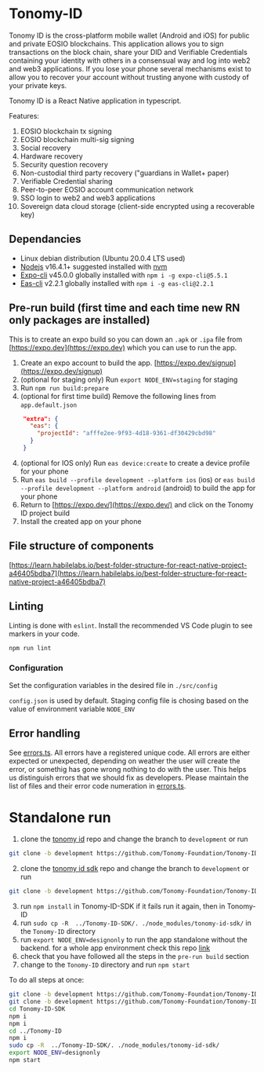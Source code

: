 # Tonomy-ID

Tonomy ID is the cross-platform mobile wallet (Android and iOS) for public and private EOSIO blockchains. This application allows you to sign transactions on the block chain, share your DID and Verifiable Credentials containing your identity with others in a consensual way and log into web2 and web3 applications. If you lose your phone several mechanisms exist to allow you to recover your account without trusting anyone with custody of your private keys.

Tonomy ID is a React Native application in typescript.

Features:

1. EOSIO blockchain tx signing
2. EOSIO blockchain multi-sig signing
3. Social recovery
4. Hardware recovery
5. Security question recovery
6. Non-custodial third party recovery ("guardians in Wallet+ paper)
7. Verifiable Credential sharing
8. Peer-to-peer EOSIO account communication network
9. SSO login to web2 and web3 applications
10. Sovereign data cloud storage (client-side encrypted using a recoverable key)

## Dependancies

- Linux debian distribution (Ubuntu 20.0.4 LTS used)
- [Nodejs](https://nodejs.org) v16.4.1+ suggested installed with [nvm](https://github.com/nvm-sh/nvm)
- [Expo-cli](https://expo.dev)  v45.0.0 globally installed with `npm i -g expo-cli@5.5.1`
- [Eas-cli](https://docs.expo.dev/workflow/expo-cli/) v2.2.1 globally installed with `npm i -g eas-cli@2.2.1`

## Pre-run build (first time and each time new RN only packages are installed)

This is to create an expo build so you can down an `.apk` or `.ipa` file from [https://expo.dev](https://expo.dev) which you can use to run the app.

1. Create an expo account to build the app. [https://expo.dev/signup](https://expo.dev/signup)
2. (optional for staging only) Run `export NODE_ENV=staging` for staging
3. Run `npm run build:prepare`
4. (optional for first time build) Remove the following lines from `app.default.json`

```json
    "extra": {
      "eas": {
        "projectId": "afffe2ee-9f93-4d18-9361-df30429cbd98"
      }
    }
```

4. (optional for IOS only) Run `eas device:create` to create a device profile for your phone
5. Run `eas build --profile development --platform ios` (ios) or `eas build --profile development --platform android` (android) to build the app for your phone
6. Return to [https://expo.dev/](https://expo.dev/) and click on the Tonomy ID project build
7. Install the created app on your phone

## File structure of components

[https://learn.habilelabs.io/best-folder-structure-for-react-native-project-a46405bdba7](https://learn.habilelabs.io/best-folder-structure-for-react-native-project-a46405bdba7)

## Linting

Linting is done with `eslint`. Install the recommended VS Code plugin to see markers in your code.

```bash
npm run lint
```

### Configuration

Set the configuration variables in the desired file in `./src/config`

`config.json` is used by default. Staging config file is chosing based on the value of environment variable `NODE_ENV`

## Error handling

See [errors.ts](./src/utils/errors.ts). All errors have a registered unique code. All errors are either expected or unexpected, depending on weather the user will create the error, or somethig has gone wrong nothing to do with the user. This helps us distinguish errors that we should fix as developers. Please maintain the list of files and their error code numeration in [errors.ts](./src/utils/errors.ts).

# Standalone run

1. clone the [tonomy id](https://github.com/Tonomy-Foundation/Tonomy-ID.git) repo and change the branch to `development` or run

```bash
git clone -b development https://github.com/Tonomy-Foundation/Tonomy-ID.git
```

2. clone the [tonomy id sdk](https://github.com/Tonomy-Foundation/Tonomy-ID-SDK.git) repo and change the branch to `development` or run

```bash
git clone -b development https://github.com/Tonomy-Foundation/Tonomy-ID-SDK.git
```

3. run `npm install` in Tonomy-ID-SDK if it fails run it again, then in Tonomy-ID
4. run `sudo cp -R  ../Tonomy-ID-SDK/. ./node_modules/tonomy-id-sdk/` in the `Tonomy-ID` directory
5. run `export NODE_ENV=designonly` to run the app standalone without the backend. for a whole app environment check this repo [link](https://github.com/Tonomy-Foundation/Tonomy-ID-Integration.git)
5. check that you have followed all the steps in the `pre-run build` section
6. change to the `Tonomy-ID` directory and run `npm start`

To do all steps at once:

```bash
git clone -b development https://github.com/Tonomy-Foundation/Tonomy-ID.git
git clone -b development https://github.com/Tonomy-Foundation/Tonomy-ID-SDK.git
cd Tonomy-ID-SDK
npm i
npm i
cd ../Tonomy-ID
npm i
sudo cp -R  ../Tonomy-ID-SDK/. ./node_modules/tonomy-id-sdk/
export NODE_ENV=designonly
npm start
```
